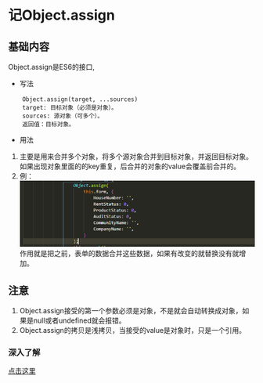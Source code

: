 # 记Object.assign

## 基础内容
  Object.assign是ES6的接口,
  * 写法
```
    Object.assign(target, ...sources)
    target: 目标对象（必须是对象）。
    sources: 源对象（可多个）。
    返回值：目标对象。
```
  * 用法
  1. 主要是用来合并多个对象，将多个源对象合并到目标对象，并返回目标对象。如果出现对象里面的的key重复，后合并的对象的value会覆盖前合并的。
  2. 例：
  ![](./images/Object.assign1.png)
  作用就是把之前，表单的数据合并这些数据，如果有改变的就替换没有就增加。
## 注意
  1. Object.assign接受的第一个参数必须是对象，不是就会自动转换成对象，如果是null或者undefined就会报错。
  2. Object.assign的拷贝是浅拷贝，当接受的value是对象时，只是一个引用。

### 深入了解
[点击这里](https://blog.csdn.net/qs8lk88/article/details/79018481)